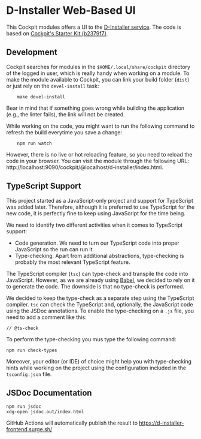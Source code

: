 # D-Installer Web-Based UI

This Cockpit modules offers a UI to the [D-Installer service](file:../service). The code is based on
[Cockpit's Starter Kit
(b2379f7)](https://github.com/cockpit-project/starter-kit/tree/b2379f78e203aab0028d8548b39f5f0bd2b27d2a).

## Development

Cockpit searches for modules in the `$HOME/.local/share/cockpit` directory of the logged in user,
which is really handy when working on a module. To make the module available to Cockpit, you can
link your build folder (`dist`) or just rely on the `devel-install` task:

```
    make devel-install
```

Bear in mind that if something goes wrong while building the application (e.g., the linter fails),
the link will not be created.

While working on the code, you might want to run the following command to refresh the build
everytime you save a change:

```
    npm run watch
```

However, there is no live or hot reloading feature, so you need to reload the code in your browser.
You can visit the module through the following URL:
http://localhost:9090/cockpit/@localhost/d-installer/index.html.

## TypeScript Support

This project started as a JavaScript-only project and support for TypeScript was added later.
Therefore, although it is preferred to use TypeScript for the new code, it is perfectly fine to keep
using JavaScript for the time being.

We need to identify two different activities when it comes to TypeScript support:

* Code generation. We need to turn our TypeScript code into proper JavaScript so the run can run it.
* Type-checking. Apart from additional abstractions, type-checking is probably the most relevant
  TypeScript feature.

The TypeScript compiler (`tsc`) can type-check and transpile the code into JavaScript. However, as
we are already using [Babel](https://babeljs.io/), we decided to rely on it to generate the code.
The downside is that no type-check is performed.

We decided to keep the type-check as a separate step using the TypeScript compiler. `tsc` can check
the TypeScript and, optionally, the JavaScript code using the JSDoc annotations. To enable the
type-checking on a `.js` file, you need to add a comment like this:

```
// @ts-check
```

To perform the type-checking you mus type the following command:

```
npm run check-types
```

Moreover, your editor (or IDE) of choice might help you with type-checking hints while working on
the project using the configuration included in the `tsconfig.json` file.

## JSDoc Documentation

```
npm run jsdoc
xdg-open jsdoc.out/index.html
```

GitHub Actions will automatically publish the result to
<https://d-installer-frontend.surge.sh/>
